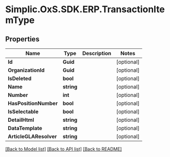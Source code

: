 # Simplic.OxS.SDK.ERP.TransactionItemType

## Properties

Name | Type | Description | Notes
------------ | ------------- | ------------- | -------------
**Id** | **Guid** |  | [optional] 
**OrganizationId** | **Guid** |  | [optional] 
**IsDeleted** | **bool** |  | [optional] 
**Name** | **string** |  | [optional] 
**Number** | **int** |  | [optional] 
**HasPositionNumber** | **bool** |  | [optional] 
**IsSelectable** | **bool** |  | [optional] 
**DetailHtml** | **string** |  | [optional] 
**DataTemplate** | **string** |  | [optional] 
**ArticleGLAResolver** | **string** |  | [optional] 

[[Back to Model list]](../README.md#documentation-for-models) [[Back to API list]](../README.md#documentation-for-api-endpoints) [[Back to README]](../README.md)

